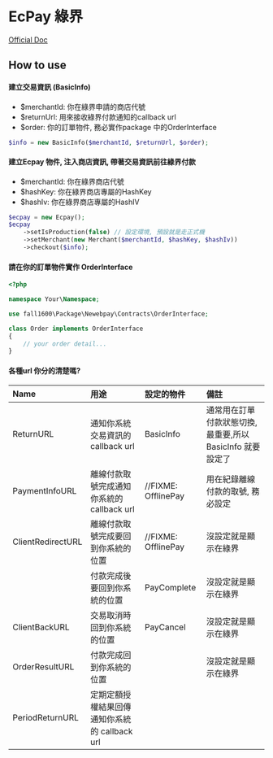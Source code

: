 # EcPay 綠界

[Official Doc](https://www.ecpay.com.tw/Content/files/ecpay_011.pdf)

## How to use

#### 建立交易資訊 (BasicInfo)
 - $merchantId: 你在綠界申請的商店代號
 - $returnUrl: 用來接收綠界付款通知的callback url
 - $order: 你的訂單物件, 務必實作package 中的OrderInterface
```php
$info = new BasicInfo($merchantId, $returnUrl, $order);
```

#### 建立Ecpay 物件, 注入商店資訊, 帶著交易資訊前往綠界付款
 - $merchantId: 你在綠界商店代號
 - $hashKey: 你在綠界商店專屬的HashKey
 - $hashIv: 你在綠界商店專屬的HashIV
 
```php
$ecpay = new Ecpay();
$ecpay
    ->setIsProduction(false) // 設定環境, 預設就是走正式機
    ->setMerchant(new Merchant($merchantId, $hashKey, $hashIv))
    ->checkout($info);
```

#### 請在你的訂單物件實作 OrderInterface

```php
<?php

namespace Your\Namespace;

use fall1600\Package\Newebpay\Contracts\OrderInterface;

class Order implements OrderInterface
{
    // your order detail...
}

```

#### 各種url 你分的清楚嗎?
| Name             | 用途                                  | 設定的物件    |    備註                                                   |
|:-----------------|:------------------------------------ |:-------------|:---------------------------------------------------------|
| ReturnURL        | 通知你系統交易資訊的callback url         | BasicInfo    | 通常用在訂單付款狀態切換, 最重要,所以BasicInfo 就要設定了   |
| PaymentInfoURL   | 離線付款取號完成通知你系統的callback url  | //FIXME: OfflinePay   | 用在紀錄離線付款的取號, 務必設定                            |
| ClientRedirectURL| 離線付款取號完成要回到你系統的位置         | //FIXME: OfflinePay   | 沒設定就是顯示在綠界                            |
|                  | 付款完成後要回到你系統的位置              | PayComplete  | 沒設定就是顯示在綠界                                        |
| ClientBackURL    | 交易取消時回到你系統的位置                | PayCancel    | 沒設定就是顯示在綠界                                        |
| OrderResultURL   | 付款完成回到你系統的位置                 |               | 沒設定就是顯示在綠界                                        |
| PeriodReturnURL  | 定期定額授權結果回傳通知你系統的 callback url |            |                                       |

 